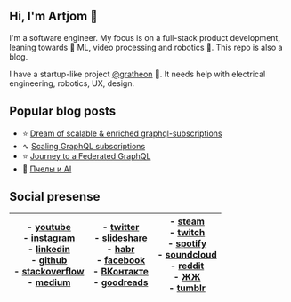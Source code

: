 ## Hi, I'm Artjom 👋

I'm a software engineer. My focus is on a full-stack product development, leaning towards 🔭 ML, video processing and robotics 🤖. This repo is also a blog.

I have a startup-like project [@gratheon](https://github.com/Gratheon/web-app) 🐝. 
It needs help with electrical engineering, robotics, UX, design.


## Popular blog posts
- ⭐️ [Dream of scalable & enriched graphql-subscriptions](eng/Dream%20of%20scalable%20&%20enriched%20graphql-subscriptions.md)
- ∿ [Scaling GraphQL subscriptions](rus/about/доклады/Scaling%20GraphQL%20subscriptions.md)
- ⭐️ [Journey to a Federated GraphQL](eng/Journey%20to%20a%20Federated%20GraphQL.md)
- 🐝 [Пчелы и AI](rus/about/доклады/Пчелы%20и%20AI.md)

## Social presense

| - [youtube](https://www.youtube.com/user/artkurapov/)<br>- [instagram](https://www.instagram.com/tot_ra/)<br>- [linkedin](https://www.linkedin.com/in/kurapov/)<br>- [github](https://github.com/tot_ra)<br>- [stackoverflow](https://stackoverflow.com/users/158448/artjom-kurapov?tab=profile)<br>- [medium](https://medium.com/@tot_ra) | - [twitter](https://twitter.com/tot_ra)<br>- [slideshare](https://www.slideshare.net/totra/presentations)<br>- [habr](https://habr.com/ru/users/tot_ra/posts/)<br>- [facebook](https://www.facebook.com/artkurapov)<br>- [ВКонтакте](https://vk.com/artkurapov)<br>- [goodreads](https://goodreads.com/tot_ra)<br> | - [steam](https://steamcommunity.com/id/tot_ra/)<br>- [twitch](https://www.twitch.tv/tot_ra/)<br>- [spotify](https://open.spotify.com/user/1176479585)<br>- [soundcloud](https://soundcloud.com/tot_ra)<br>- [reddit](https://www.reddit.com/user/tot_ra/)<br>- [ЖЖ](https://tot-ra.livejournal.com/)<br>- [tumblr](https://www.tumblr.com/blog/pro) |
| ------------------------------------------------------------------------------------------------------------------------------------------------------------------------------------------------------------------------------------------------------------------------------------------------------------------------------------------ | ------------------------------------------------------------------------------------------------------------------------------------------------------------------------------------------------------------------------------------------------------------------------------------------------------------------ | ---------------------------------------------------------------------------------------------------------------------------------------------------------------------------------------------------------------------------------------------------------------------------------------------------------------------------------------------------- |

 
